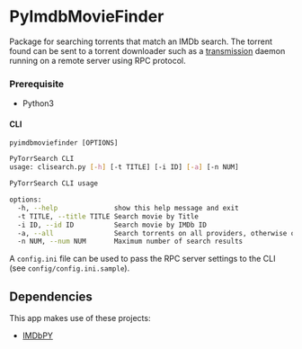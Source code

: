 # PyImdbMovieFinder

Package for searching torrents that match an IMDb search.
The torrent found can be sent to a torrent downloader such as a [transmission](https://github.com/transmission/transmission) daemon running on a remote server using RPC protocol.

### Prerequisite 

- Python3

#### CLI

`pyimdbmoviefinder [OPTIONS]`

```bash
PyTorrSearch CLI
usage: clisearch.py [-h] [-t TITLE] [-i ID] [-a] [-n NUM]

PyTorrSearch CLI usage

options:
  -h, --help              show this help message and exit
  -t TITLE, --title TITLE Search movie by Title
  -i ID, --id ID          Search movie by IMDb ID
  -a, --all               Search torrents on all providers, otherwise only YTS is used
  -n NUM, --num NUM       Maximum number of search results
```

A `config.ini` file can be used to pass the RPC server settings to the CLI (see `config/config.ini.sample`).

## Dependencies

This app makes use of these projects:
* [IMDbPY](https://github.com/MaximShidlovski23/imdbpy)
